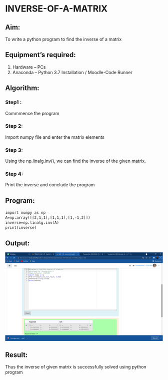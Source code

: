 # INVERSE-OF-A-MATRIX
## Aim:
To write a python program to find the inverse of a matrix
## Equipment’s required:
1. 	Hardware – PCs
2. 	Anaconda – Python 3.7 Installation / Moodle-Code Runner
## Algorithm:
### Step1 : 
Commmence the program
### Step 2: 
Import numpy file and enter the matrix elements
### Step 3: 
Using the np.linalg.inv(), we can find the inverse of the given matrix.
### Step 4: 
Print the inverse and conclude the program 

## Program:
~~~
import numpy as np
A=np.array([[2,1,1],[1,1,1],[1,-1,2]])
inverse=np.linalg.inv(A)
print(inverse)
~~~
## Output:
![GitHub Logo](inverse.png)
## Result:
Thus the inverse of given matrix is successfully solved using python program

